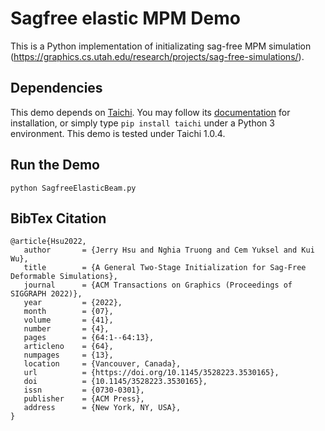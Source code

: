Sagfree elastic MPM Demo
================

This is a Python implementation of initializating sag-free MPM simulation (https://graphics.cs.utah.edu/research/projects/sag-free-simulations/).

Dependencies
--------------------
This demo depends on [Taichi](https://github.com/taichi-dev/taichi). You may follow its [documentation](https://docs.taichi.graphics/) for installation, or simply type `pip install taichi` under a Python 3 environment.
This demo is tested under Taichi 1.0.4.

Run the Demo
--------------------
`python SagfreeElasticBeam.py`


BibTex Citation
----------------------
```
@article{Hsu2022,
   author       = {Jerry Hsu and Nghia Truong and Cem Yuksel and Kui Wu},
   title        = {A General Two-Stage Initialization for Sag-Free Deformable Simulations},
   journal      = {ACM Transactions on Graphics (Proceedings of SIGGRAPH 2022)},
   year         = {2022},
   month        = {07},
   volume       = {41},
   number       = {4},
   pages        = {64:1--64:13},
   articleno    = {64},
   numpages     = {13},
   location     = {Vancouver, Canada},
   url          = {https://doi.org/10.1145/3528223.3530165},
   doi          = {10.1145/3528223.3530165},
   issn         = {0730-0301},
   publisher    = {ACM Press},
   address      = {New York, NY, USA},
}
```